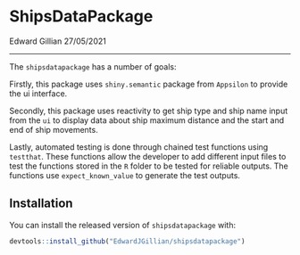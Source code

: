 ShipsDataPackage
================
Edward Gillian
27/05/2021

-----

<!-- README.md is generated from README.Rmd. Please edit that file -->

<!-- badges: start -->

<!-- badges: end -->

The `shipsdatapackage` has a number of goals:

Firstly, this package uses `shiny.semantic` package from `Appsilon` to
provide the ui interface.

Secondly, this package uses reactivity to get ship type and ship name
input from the `ui` to display data about ship maximum distance and the
start and end of ship movements.

Lastly, automated testing is done through chained test functions using
`testthat`. These functions allow the developer to add different input
files to test the functions stored in the `R` folder to be tested for
reliable outputs. The functions use `expect_known_value` to generate the
test outputs.

## Installation

You can install the released version of `shipsdatapackage` with:

``` r
devtools::install_github("EdwardJGillian/shipsdatapackage")
```
